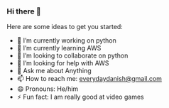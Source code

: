 ### Hi there 👋


Here are some ideas to get you started:

- 🔭 I’m currently working on python
- 🌱 I’m currently learning AWS
- 👯 I’m looking to collaborate on python
- 🤔 I’m looking for help with AWS
- 💬 Ask me about Anything
- 📫 How to reach me: everydaydanish@gmail.com
- 😄 Pronouns: He/him
- ⚡ Fun fact: I am really good at video games 

